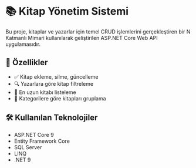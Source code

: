 # 📚 Kitap Yönetim Sistemi

Bu proje, kitaplar ve yazarlar için temel CRUD işlemlerini gerçekleştiren bir N Katmanlı Mimari kullanılarak geliştirilen ASP.NET Core Web API uygulamasıdır.

## 🚀 Özellikler

- ✅ Kitap ekleme, silme, güncelleme
- 🔍 Yazarlara göre kitap filtreleme
- 📏 En uzun kitabı listeleme
- 📂 Kategorilere göre kitapları gruplama

## 🛠️ Kullanılan Teknolojiler

- ASP.NET Core 9
- Entity Framework Core
- SQL Server
- LINQ
- .NET 9
